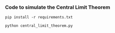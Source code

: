 ### Code to simulate the Central Limit Theorem

```
pip install -r requirements.txt
```

```
python central_limit_theorem.py
```